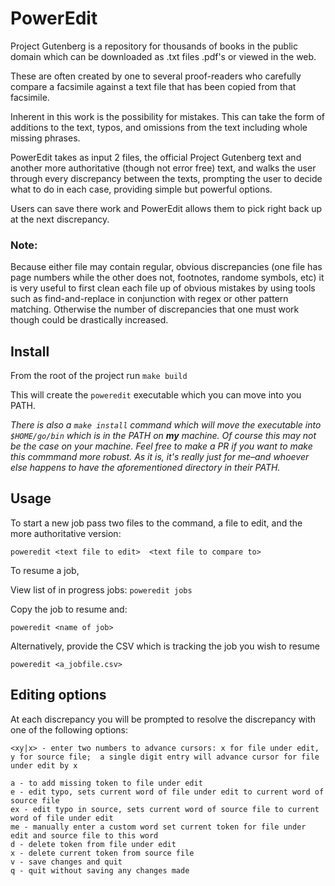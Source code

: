 # PowerEdit

Project Gutenberg is a repository for thousands of books in the public domain which can be downloaded as .txt files .pdf's or viewed in the web.

These are often created by one to several proof-readers who carefully compare a facsimile against a text file that has been copied from that facsimile.

Inherent in this work is the possibility for mistakes. This can take the form of additions to the text, typos, and omissions from the text including whole missing phrases.

PowerEdit takes as input 2 files, the official Project Gutenberg text and another more authoritative (though not error free) text, and walks the user through every discrepancy between the texts,
prompting the user to decide what to do in each case, providing simple but powerful options.

Users can save there work and PowerEdit allows them to pick right back up at the next discrepancy.

### Note:

Because either file may contain regular, obvious discrepancies (one file has page numbers while the other does not, footnotes, randome symbols, etc) it is very useful to first clean each file up of obvious mistakes by using tools such as find-and-replace in conjunction with regex or other pattern matching. Otherwise the number of discrepancies that one must work though could be drastically increased.

## Install

From the root of the project run `make build`

This will create the `poweredit` executable which you can move into you PATH.

_There is also a `make install` command which will move the executable into `$HOME/go/bin` which is in the PATH on __my__ machine. Of course this may not be the case on your machine. Feel free to make a PR if you want to make this commmand more robust. As it is, it's really just for me–and whoever else happens to have the aforementioned directory in their PATH._

## Usage

To start a new job pass two files to the command, a file to edit, and the more authoritative version:

`poweredit <text file to edit>  <text file to compare to>`

To resume a job,

View list of in progress jobs:
`poweredit jobs`

Copy the job to resume and:

`poweredit <name of job>`

Alternatively, provide the CSV which is tracking the job you wish to resume

`poweredit <a_jobfile.csv>`

## Editing options

At each discrepancy you will be prompted to resolve the discrepancy with one of the following options:

```
<xy|x> - enter two numbers to advance cursors: x for file under edit, y for source file;  a single digit entry will advance cursor for file under edit by x

a - to add missing token to file under edit
e - edit typo, sets current word of file under edit to current word of source file
ex - edit typo in source, sets current word of source file to current word of file under edit
me - manually enter a custom word set current token for file under edit and source file to this word
d - delete token from file under edit
x - delete current token from source file
v - save changes and quit
q - quit without saving any changes made
```